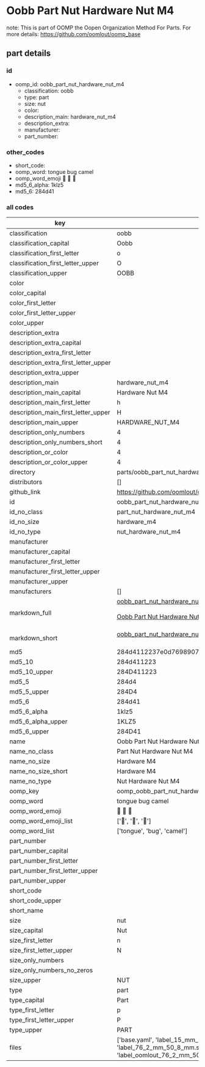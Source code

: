 # Oobb Part Nut Hardware Nut M4  

note: This is part of OOMP the Oopen Organization Method For Parts. For more details: https://github.com/oomlout/oomp_base

##  part details





### id
* oomp_id: oobb_part_nut_hardware_nut_m4
  * classification: oobb
  * type: part
  * size: nut
  * color: 
  * description_main: hardware_nut_m4
  * description_extra: 
  * manufacturer: 
  * part_number: 

### other_codes
* short_code: 
* oomp_word: tongue bug camel
* oomp_word_emoji :tongue: :bug: :camel:
* md5_6_alpha: 1klz5
* md5_6: 284d41

### all codes 
| key | value |  
| --- | --- |  
| classification | oobb |  
| classification_capital | Oobb |  
| classification_first_letter | o |  
| classification_first_letter_upper | O |  
| classification_upper | OOBB |  
| color |  |  
| color_capital |  |  
| color_first_letter |  |  
| color_first_letter_upper |  |  
| color_upper |  |  
| description_extra |  |  
| description_extra_capital |  |  
| description_extra_first_letter |  |  
| description_extra_first_letter_upper |  |  
| description_extra_upper |  |  
| description_main | hardware_nut_m4 |  
| description_main_capital | Hardware Nut M4 |  
| description_main_first_letter | h |  
| description_main_first_letter_upper | H |  
| description_main_upper | HARDWARE_NUT_M4 |  
| description_only_numbers | 4 |  
| description_only_numbers_short | 4 |  
| description_or_color | 4 |  
| description_or_color_upper | 4 |  
| directory | parts/oobb_part_nut_hardware_nut_m4 |  
| distributors | [] |  
| github_link | https://github.com/oomlout/oomlout_oomp_part_src/tree/main/parts/oobb_part_nut_hardware_nut_m4/working |  
| id | oobb_part_nut_hardware_nut_m4 |  
| id_no_class | part_nut_hardware_nut_m4 |  
| id_no_size | hardware_m4 |  
| id_no_type | nut_hardware_nut_m4 |  
| manufacturer |  |  
| manufacturer_capital |  |  
| manufacturer_first_letter |  |  
| manufacturer_first_letter_upper |  |  
| manufacturer_upper |  |  
| manufacturers | [] |  
| markdown_full | [oobb_part_nut_hardware_nut_m4](https://github.com/oomlout/oomlout_oomp_part_src/tree/main/parts/oobb_part_nut_hardware_nut_m4/working)<br>[](https://github.com/oomlout/oomlout_oomp_part_src/tree/main/parts/oobb_part_nut_hardware_nut_m4/working)<br>[Oobb Part Nut Hardware Nut M4](https://github.com/oomlout/oomlout_oomp_part_src/tree/main/parts/oobb_part_nut_hardware_nut_m4/working)<br><br> |  
| markdown_short | [oobb_part_nut_hardware_nut_m4](https://github.com/oomlout/oomlout_oomp_part_src/tree/main/parts/oobb_part_nut_hardware_nut_m4/working)<br><br> |  
| md5 | 284d4112237e0d76989073b2ee15f462 |  
| md5_10 | 284d411223 |  
| md5_10_upper | 284D411223 |  
| md5_5 | 284d4 |  
| md5_5_upper | 284D4 |  
| md5_6 | 284d41 |  
| md5_6_alpha | 1klz5 |  
| md5_6_alpha_upper | 1KLZ5 |  
| md5_6_upper | 284D41 |  
| name | Oobb Part Nut Hardware Nut M4 |  
| name_no_class | Part Nut Hardware Nut M4 |  
| name_no_size | Hardware M4 |  
| name_no_size_short | Hardware M4 |  
| name_no_type | Nut Hardware Nut M4 |  
| oomp_key | oomp_oobb_part_nut_hardware_nut_m4 |  
| oomp_word | tongue bug camel |  
| oomp_word_emoji | :tongue: :bug: :camel: |  
| oomp_word_emoji_list | [':tongue:', ':bug:', ':camel:'] |  
| oomp_word_list | ['tongue', 'bug', 'camel'] |  
| part_number |  |  
| part_number_capital |  |  
| part_number_first_letter |  |  
| part_number_first_letter_upper |  |  
| part_number_upper |  |  
| short_code |  |  
| short_code_upper |  |  
| short_name |  |  
| size | nut |  
| size_capital | Nut |  
| size_first_letter | n |  
| size_first_letter_upper | N |  
| size_only_numbers |  |  
| size_only_numbers_no_zeros |  |  
| size_upper | NUT |  
| type | part |  
| type_capital | Part |  
| type_first_letter | p |  
| type_first_letter_upper | P |  
| type_upper | PART |  
| files | ['base.yaml', 'label_15_mm_30_mm.pdf', 'label_15_mm_30_mm.svg', 'label_76_2_mm_50_8_mm.pdf', 'label_76_2_mm_50_8_mm.svg', 'label_oomlout_76_2_mm_50_8_mm.pdf', 'label_oomlout_76_2_mm_50_8_mm.svg', 'readme.md', 'working.json', 'working.yaml'] |  
